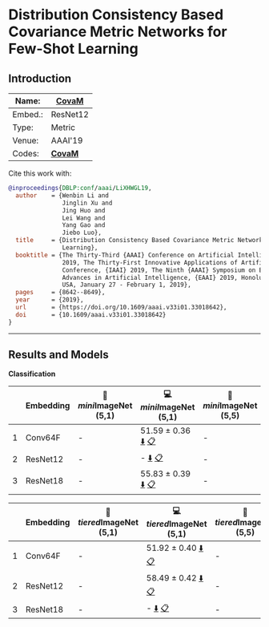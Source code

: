 # Distribution Consistency Based Covariance Metric Networks for Few-Shot Learning
## Introduction
| Name:    | [CovaM](https://doi.org/10.1609/aaai.v33i01.33018642)  |
|----------|-------------------------------|
| Embed.:  | ResNet12 |
| Type:    | Metric       |
| Venue:   | AAAI'19                      |
| Codes:   | [**CovaM**](https://github.com/WenbinLee/CovaMNet)  |

Cite this work with:
```bibtex
@inproceedings{DBLP:conf/aaai/LiXHWGL19,
  author    = {Wenbin Li and
               Jinglin Xu and
               Jing Huo and
               Lei Wang and
               Yang Gao and
               Jiebo Luo},
  title     = {Distribution Consistency Based Covariance Metric Networks for Few-Shot
               Learning},
  booktitle = {The Thirty-Third {AAAI} Conference on Artificial Intelligence, {AAAI}
               2019, The Thirty-First Innovative Applications of Artificial Intelligence
               Conference, {IAAI} 2019, The Ninth {AAAI} Symposium on Educational
               Advances in Artificial Intelligence, {EAAI} 2019, Honolulu, Hawaii,
               USA, January 27 - February 1, 2019},
  pages     = {8642--8649},
  year      = {2019},
  url       = {https://doi.org/10.1609/aaai.v33i01.33018642},
  doi       = {10.1609/aaai.v33i01.33018642}
}
```
---
## Results and Models

**Classification**

|   | Embedding | :book: *mini*ImageNet (5,1) | :computer: *miniI*mageNet (5,1) | :book:*mini*ImageNet (5,5) | :computer: *mini*ImageNet (5,5) | :memo: Comments  |
|---|-----------|--------------------|--------------------|--------------------|--------------------|---|
| 1 | Conv64F | - | 51.59 ± 0.36 [:arrow_down:](https://drive.google.com/drive/folders/1yJ-jqQNACIYITM8fK-g7_bG8nYFk86H9?usp=sharing) [:clipboard:](./ConvMNet-miniImageNet--ravi-Conv64F-5-1-Table2.yaml) | - | 67.65 ± 0.32 [:arrow_down:](https://drive.google.com/drive/folders/10moUkNzdrxtDqM15_EtmZVyQ_Czg7jhK?usp=sharing) [:clipboard:](./ConvMNet-miniImageNet--ravi-Conv64F-5-5-Table2.yaml) | Table.2 |
| 2 | ResNet12 | - | - [:arrow_down:]() [:clipboard:]() | - | - [:arrow_down:]() [:clipboard:]()| Table.2 |
| 3 | ResNet18 | - | 55.83 ± 0.39 [:arrow_down:](https://drive.google.com/drive/folders/1dFrq1QiV3lD9B8O4VYj2t51uAlyYCoYB?usp=sharing) [:clipboard:](./ConvMNet-miniImageNet--ravi-resnet18-5-1-Table2.yaml)| - | - [:arrow_down:]() [:clipboard:]() | Table.2 |

|   | Embedding | :book: *tiered*ImageNet (5,1) | :computer: *tiered*ImageNet (5,1) | :book:*tiered*ImageNet (5,5) | :computer: *tiered*ImageNet (5,5) | :memo: Comments  |
|---|-----------|--------------------|--------------------|--------------------|--------------------|---|
| 1 | Conv64F | - | 51.92 ± 0.40 [:arrow_down:](https://drive.google.com/drive/folders/1CoUXTk9rfWHqmdNM3zAl4iYORe8q6uzR?usp=sharing) [:clipboard:](./ConvMNet-tiered_imagenet-Conv64F-5-1-Table2.yaml) | - | 69.76 ± 0.34 [:arrow_down:](https://drive.google.com/drive/folders/12GDfn9uvLh6bS_BSe5QAoLGRg8zKuEf1?usp=sharing) [:clipboard:](./ConvMNet-tiered_imagenet-Conv64F-5-5-Table2.yaml) | Table.2 |
| 2 | ResNet12 | - | 58.49 ± 0.42 [:arrow_down:](https://drive.google.com/drive/folders/1AWj0dypTaOVssQ81wZSMGgVEEP4mpSQe?usp=sharing) [:clipboard:](./ConvMNet-tiered_imagenet-resnet12-5-1-Table2.yaml) | - | - [:arrow_down:]() [:clipboard:]()| Table.2 |
| 3 | ResNet18 | - | - [:arrow_down:]() [:clipboard:]()| - | - [:arrow_down:]() [:clipboard:]() | Table.2 |
